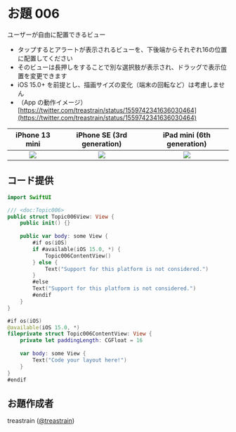 # お題 006

ユーザーが自由に配置できるビュー

- タップするとアラートが表示されるビューを、下後端からそれぞれ16の位置に配置してください
- そのビューは長押しをすることで別な選択肢が表示され、ドラッグで表示位置を変更できます
- iOS 15.0+ を前提とし、描画サイズの変化（端末の回転など）は考慮しません
- （App の動作イメージ）[https://twitter.com/treastrain/status/1559742341636030464](https://twitter.com/treastrain/status/1559742341636030464)

|iPhone 13 mini|iPhone SE (3rd generation)|iPad mini (6th generation)|
|:-:|:-:|:-:|
|![](Topic006_iPhone13mini)|![](Topic006_iPhoneSE3rdGen)|![](Topic006_iPadmini6thGen)|

## コード提供
```swift
import SwiftUI

/// <doc:Topic006>
public struct Topic006View: View {
    public init() {}
    
    public var body: some View {
        #if os(iOS)
        if #available(iOS 15.0, *) {
            Topic006ContentView()
        } else {
            Text("Support for this platform is not considered.")
        }
        #else
        Text("Support for this platform is not considered.")
        #endif
    }
}

#if os(iOS)
@available(iOS 15.0, *)
fileprivate struct Topic006ContentView: View {
    private let paddingLength: CGFloat = 16
    
    var body: some View {
        Text("Code your layout here!")
    }
}
#endif
```

## お題作成者
treastrain ([@treastrain](https://twitter.com/treastrain))
